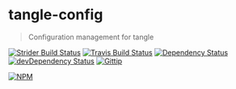 # tangle-config

> Configuration management for tangle

[![Strider Build Status](http://ci.ldk.io/tanglejs/config/badge)](https://ci.ldk.io/tanglejs/config/)
[![Travis Build Status](https://secure.travis-ci.org/tanglejs/config.png?branch=master)](http://travis-ci.org/tanglejs/config)
[![Dependency Status](https://david-dm.org/tanglejs/config.png)](https://david-dm.org/tanglejs/config)
[![devDependency Status](https://david-dm.org/tanglejs/config/dev-status.png)](https://david-dm.org/tanglejs/config#info=devDependencies)
[![Gittip](http://img.shields.io/gittip/logankoester.png)](https://www.gittip.com/logankoester/)

[![NPM](https://nodei.co/npm/tangle-config.png?downloads=true)](https://nodei.co/npm/tangle-config/)

